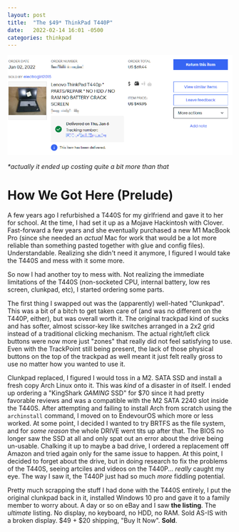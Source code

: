 ```yaml
---
layout: post
title:  "The $49* ThinkPad T440P"
date:   2022-02-14 16:01 -0500
categories: thinkpad
---
```

![stinky](https://github.com/tiduscrying/tiduscrying.github.io/raw/main/_images/t440p/Snipaste_2022-02-14_16-15-51.png)

_*actually it ended up costing quite a bit more than that_

# How We Got Here (Prelude)
A few years ago I refurbished a T440S for my girlfriend and gave it to her for school. At the time, I had set it up as a Mojave Hackintosh with Clover. Fast-forward a few years and she eventually purchased a new M1 MacBook Pro (since she needed an _actual_ Mac for work that would be a lot more reliable than something pasted together with glue and config files). Understandable. Realizing she didn't need it anymore, I figured I would take the T440S and mess with it some more. 

So now I had another toy to mess with. Not realizing the immediate limitations of the T440S (non-socketed CPU, internal battery, low res screen, clunkpad, etc), I started ordering some parts. 

The first thing I swapped out was the (apparently) well-hated "Clunkpad". This was a bit of a bitch to get taken care of (and was no different on the T440P, either), but was overall worth it. The original trackpad kind of sucks and has softer, almost scissor-key like switches arranged in a 2x2 grid instead of a traditional clicking mechanism. The actual right/left click buttons were now more just "zones" that really did not feel satisfying to use. Even with the TrackPoint still being present, the lack of those physical buttons on the top of the trackpad as well meant it just felt really gross to use no matter how you wanted to use it.

Clunkpad replaced, I figured I would toss in a M2. SATA SSD and install a fresh copy Arch Linux onto it. This was _kind_ of a disaster in of itself. I ended up ordering a "KingShark *GAMING* SSD" for $70 since it had pretty favorable reviews and was a compatible with the M2 SATA 2240 slot inside the T440S. After attempting and failing to install Arch from scratch using the `archinstall` command, I moved on to EndevourOS which more or less worked. At some point, I decided I wanted to try BRTFS as the file system, and for _some reason_ the whole DRIVE went tits up after that. The BIOS no longer saw the SSD at all and only spat out an error about the drive being un-usable. Chalking it up to maybe a bad drive, I ordered a replacement off Amazon and tried again only for the same issue to happen. At this point, I decided to forget about the drive, but in doing research to fix the problems of the T440S, seeing artciles and videos on the T440P... _really_ caught my eye. The way I saw it, the T440P just had so much _more_ fiddling potential.

Pretty much scrapping the stuff I had done with the T440S entirely, I put the original clunkpad back in it, installed Windows 10 pro and gave it to a family member to worry about. 
A day or so on eBay and I saw **the listing**. The _ultimate_ listing. No display, no keyboard, no HDD, no RAM. Sold AS-IS with a broken display. $49 + $20 shipping, "Buy It Now". **Sold**. 
